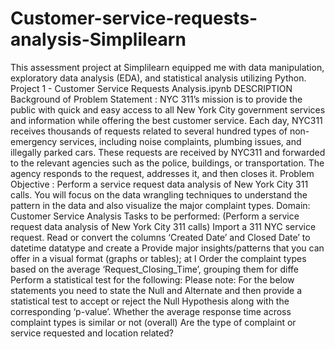 # Customer-service-requests-analysis-Simplilearn
This assessment project at Simplilearn  equipped me with data manipulation, exploratory data analysis (EDA), and statistical analysis utilizing Python.
Project 1 - Customer Service Requests Analysis.ipynb
DESCRIPTION
Background of Problem Statement : NYC 311’s mission is to provide the public with quick and easy access to all New York City government services and information while offering the best customer service. Each day, NYC311 receives thousands of requests related to several hundred types of non-emergency services, including noise complaints, plumbing issues, and illegally parked cars. These requests are received by NYC311 and forwarded to the relevant agencies such as the police, buildings, or transportation. The agency responds to the request, addresses it, and then closes it.
Problem Objective : Perform a service request data analysis of New York City 311 calls. You will focus on the data wrangling techniques to understand the pattern in the data and also visualize the major complaint types. Domain: Customer Service
Analysis Tasks to be performed:
(Perform a service request data analysis of New York City 311 calls)
Import a 311 NYC service request.
Read or convert the columns ‘Created Date’ and Closed Date’ to datetime datatype and create a Provide major insights/patterns that you can offer in a visual format (graphs or tables); at l Order the complaint types based on the average ‘Request_Closing_Time’, grouping them for diffe Perform a statistical test for the following:
Please note: For the below statements you need to state the Null and Alternate and then provide a statistical test to accept or reject the Null Hypothesis along with the corresponding ‘p-value’.
Whether the average response time across complaint types is similar or not (overall) Are the type of complaint or service requested and location related?
